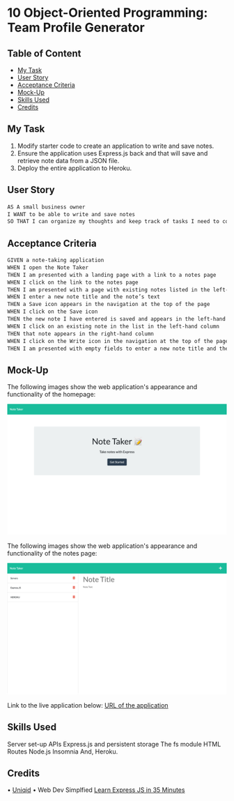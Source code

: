 # 10 Object-Oriented Programming: Team Profile Generator

## Table of Content

- [My Task](#MyTask)
- [User Story](#usage)
- [Acceptance Criteria](#AcceptanceCriteria)
- [Mock-Up](#Mock-Up)
- [Skills Used](#SkillsUsed)
- [Credits](#credits)

## My Task

1. Modify starter code to create an application to write and save notes.
2. Ensure the application uses Express.js back and that will save and retrieve note data from a JSON file.
3. Deploy the entire application to Heroku.

## User Story

```md
AS A small business owner
I WANT to be able to write and save notes
SO THAT I can organize my thoughts and keep track of tasks I need to complete
```

## Acceptance Criteria

```md
GIVEN a note-taking application
WHEN I open the Note Taker
THEN I am presented with a landing page with a link to a notes page
WHEN I click on the link to the notes page
THEN I am presented with a page with existing notes listed in the left-hand column, plus empty fields to enter a new note title and the note’s text in the right-hand column
WHEN I enter a new note title and the note’s text
THEN a Save icon appears in the navigation at the top of the page
WHEN I click on the Save icon
THEN the new note I have entered is saved and appears in the left-hand column with the other existing notes
WHEN I click on an existing note in the list in the left-hand column
THEN that note appears in the right-hand column
WHEN I click on the Write icon in the navigation at the top of the page
THEN I am presented with empty fields to enter a new note title and the note’s text in the right-hand column
```

## Mock-Up

The following images show the web application's appearance and functionality of the homepage:

![Homepage](./assets/Note%20Taker%20Home%20pg.png)

The following images show the web application's appearance and functionality of the notes page:

![Notes page](./assets/Note%20Taker%20Notes%20pg.png)

Link to the live application below:
[URL of the application](https://newbold-note-taker.herokuapp.com/)

## Skills Used

Server set-up
APIs
Express.js and persistent storage
The fs module
HTML Routes
Node.js
Insomnia
And, Heroku.

## Credits

• [Uniqid](https://www.npmjs.com/package/uniqid)
• Web Dev Simplfied [Learn Express JS in 35 Minutes](https://www.youtube.com/watch?v=SccSCuHhOw0&t=628s)
